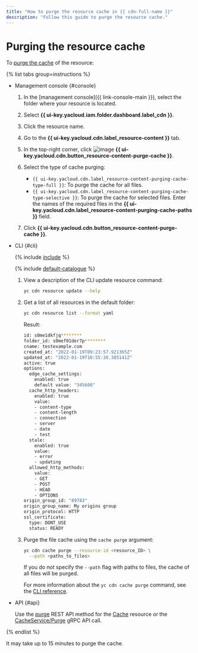 ```yaml
---
title: "How to purge the resource cache in {{ cdn-full-name }}"
description: "Follow this guide to purge the resource cache."
---
```


# Purging the resource cache

To [purge the cache](../../concepts/caching.md) of the resource:

{% list tabs group=instructions %}

- Management console {#console}

   1. In the [management console]({{ link-console-main }}), select the folder where your resource is located.

   1. Select **{{ ui-key.yacloud.iam.folder.dashboard.label_cdn }}**.

   1. Click the resource name.

   1. Go to the **{{ ui-key.yacloud.cdn.label_resource-content }}** tab.

   1. In the top-right corner, click ![image](../../../_assets/console-icons/trash-bin.svg) **{{ ui-key.yacloud.cdn.button_resource-content-purge-cache }}**.

   1. Select the type of cache purging:

      * `{{ ui-key.yacloud.cdn.label_resource-content-purging-cache-type-full }}`: To purge the cache for all files.
      * `{{ ui-key.yacloud.cdn.label_resource-content-purging-cache-type-selective }}`: To purge the cache for selected files. Enter the names of the required files in the **{{ ui-key.yacloud.cdn.label_resource-content-purging-cache-paths }}** field.

   1. Click **{{ ui-key.yacloud.cdn.button_resource-content-purge-cache }}**.

- CLI {#cli}

   {% include [include](../../../_includes/cli-install.md) %}

   {% include [default-catalogue](../../../_includes/default-catalogue.md) %}

   1. View a description of the CLI update resource command:

      ```bash
      yc cdn resource update --help
      ```

   1. Get a list of all resources in the default folder:

      ```bash
      yc cdn resource list --format yaml
      ```

      Result:

      ```bash
      id: s0me1dkfjq********
      folder_id: s0mef01der7p********
      cname: testexample.com
      created_at: "2022-01-19T09:23:57.921365Z"
      updated_at: "2022-01-19T10:55:30.305141Z"
      active: true
      options:
        edge_cache_settings:
          enabled: true
          default value: "345600"
        cache_http_headers:
          enabled: true
          value:
          - content-type
          - content-length
          - connection
          - server
          - date
          - test
        stale:
          enabled: true
          value:
          - error
          - updating
        allowed_http_methods:
          value:
          - GET
          - POST
          - HEAD
          - OPTIONS
      origin_group_id: "89783"
      origin_group_name: My origins group
      origin_protocol: HTTP
      ssl_certificate:
        type: DONT_USE
        status: READY
      ```

   1. Purge the file cache using the `cache purge` argument:

      ```bash
      yc cdn cache purge --resource-id <resource_ID> \
        --path <paths_to_files>
      ```
      If you do not specify the `--path` flag with paths to files, the cache of all files will be purged.

      For more information about the `yc cdn cache purge` command, see the [CLI reference](../../../cli/cli-ref/managed-services/cdn/cache/purge.md).

- API {#api}

   Use the [purge](../../api-ref/Cache/purge.md) REST API method for the [Cache](../../api-ref/Cache/index.md) resource or the [CacheService/Purge](../../api-ref/grpc/cache_service.md#Purge) gRPC API call.

{% endlist %}

It may take up to 15 minutes to purge the cache.